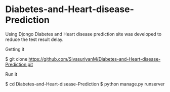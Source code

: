 # Diabetes-and-Heart-disease-Prediction
Using Djongo Diabetes and Heart disease prediction site was developed to reduce the test result delay.


Getting it

$ git clone https://github.com/SivasuriyanM/Diabetes-and-Heart-disease-Prediction.git

Run it

$ cd Diabetes-and-Heart-disease-Prediction
$ python manage.py runserver

